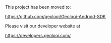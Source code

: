 This project has been moved to:

https://github.com/geoloqi/Geoloqi-Android-SDK

Please visit our developer website at

https://developers.geoloqi.com/

